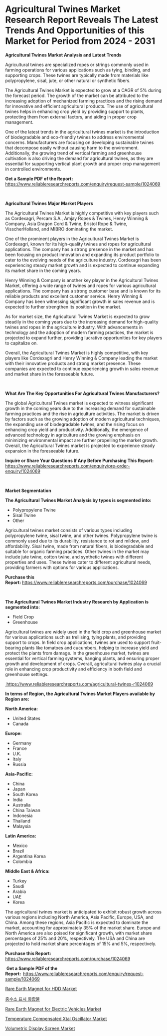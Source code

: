 <p><h1>Agricultural Twines Market Research Report Reveals The Latest Trends And Opportunities of this Market for Period from 2024 - 2031</h1></p><p><strong>Agricultural Twines Market Analysis and Latest Trends</strong></p>
<p><p>Agricultural twines are specialized ropes or strings commonly used in farming operations for various applications such as tying, binding, and supporting crops. These twines are typically made from materials like polypropylene, sisal, jute, or other natural or synthetic fibers.</p><p>The Agricultural Twines Market is expected to grow at a CAGR of 5% during the forecast period. The growth of the market can be attributed to the increasing adoption of mechanized farming practices and the rising demand for innovative and efficient agricultural products. The use of agricultural twines helps in enhancing crop yield by providing support to plants, protecting them from external factors, and aiding in proper crop management.</p><p>One of the latest trends in the agricultural twines market is the introduction of biodegradable and eco-friendly twines to address environmental concerns. Manufacturers are focusing on developing sustainable twines that decompose easily without causing harm to the environment. Additionally, the growing trend of vertical farming and greenhouse cultivation is also driving the demand for agricultural twines, as they are essential for supporting vertical plant growth and proper crop management in controlled environments.</p></p>
<p><strong>Get a Sample PDF of the Report:&nbsp;</strong> <a href="https://www.reliableresearchreports.com/enquiry/request-sample/1024069">https://www.reliableresearchreports.com/enquiry/request-sample/1024069</a></p>
<p>&nbsp;</p>
<p><strong>Agricultural Twines Major Market Players</strong></p>
<p><p>The Agricultural Twines Market is highly competitive with key players such as Cordexagri, Percam S.A., Amjay Ropes & Twines, Henry Winning & Company, Asia Dragon Cord & Twine, Bristol Rope & Twine, VisscherHolland, and MIBRO dominating the market.</p><p>One of the prominent players in the Agricultural Twines Market is Cordexagri, known for its high-quality twines and ropes for agricultural applications. The company has a strong presence in the market and has been focusing on product innovation and expanding its product portfolio to cater to the evolving needs of the agriculture industry. Cordexagri has been experiencing steady market growth and is expected to continue expanding its market share in the coming years.</p><p>Henry Winning & Company is another key player in the Agricultural Twines Market, offering a wide range of twines and ropes for various agricultural applications. The company has a strong customer base and is known for its reliable products and excellent customer service. Henry Winning & Company has been witnessing significant growth in sales revenue and is expected to further strengthen its position in the market.</p><p>As for market size, the Agricultural Twines Market is expected to grow steadily in the coming years due to the increasing demand for high-quality twines and ropes in the agriculture industry. With advancements in technology and the adoption of modern farming practices, the market is projected to expand further, providing lucrative opportunities for key players to capitalize on.</p><p>Overall, the Agricultural Twines Market is highly competitive, with key players like Cordexagri and Henry Winning & Company leading the market with their innovative products and strong market presence. These companies are expected to continue experiencing growth in sales revenue and market share in the foreseeable future.</p></p>
<p>&nbsp;</p>
<p><strong>What Are The Key Opportunities For Agricultural Twines Manufacturers?</strong></p>
<p><p>The global Agricultural Twines market is expected to witness significant growth in the coming years due to the increasing demand for sustainable farming practices and the rise in agriculture activities. The market is driven by factors such as the growing adoption of modern agricultural techniques, the expanding use of biodegradable twines, and the rising focus on enhancing crop yield and productivity. Additionally, the emergence of advanced technology in agriculture and the growing emphasis on minimizing environmental impact are further propelling the market growth. Overall, the Agricultural Twines market is projected to experience steady expansion in the foreseeable future.</p></p>
<p><strong>Inquire or Share Your Questions If Any Before Purchasing This Report:</strong> <a href="https://www.reliableresearchreports.com/enquiry/pre-order-enquiry/1024069">https://www.reliableresearchreports.com/enquiry/pre-order-enquiry/1024069</a></p>
<p>&nbsp;</p>
<p><strong>Market Segmentation</strong></p>
<p><strong>The Agricultural Twines Market Analysis by types is segmented into:</strong></p>
<p><ul><li>Polypropylene Twine</li><li>Sisal Twine</li><li>Other</li></ul></p>
<p><p>Agricultural twines market consists of various types including polypropylene twine, sisal twine, and other twines. Polypropylene twine is commonly used due to its durability, resistance to rot and mildew, and affordability. Sisal twine, made from natural fibers, is biodegradable and suitable for organic farming practices. Other twines in the market may include jute twine, cotton twine, and synthetic twines with different properties and uses. These twines cater to different agricultural needs, providing farmers with options for various applications.</p></p>
<p><strong>Purchase this Report:&nbsp;</strong><a href="https://www.reliableresearchreports.com/purchase/1024069">https://www.reliableresearchreports.com/purchase/1024069</a></p>
<p>&nbsp;</p>
<p><strong>The Agricultural Twines Market Industry Research by Application is segmented into:</strong></p>
<p><ul><li>Field Crop</li><li>Greenhouse</li></ul></p>
<p><p>Agricultural twines are widely used in the field crop and greenhouse market for various applications such as trellising, tying plants, and providing support to crops. In field crop applications, twines are used to support fruit-bearing plants like tomatoes and cucumbers, helping to increase yield and protect the plants from damage. In the greenhouse market, twines are essential for vertical farming systems, hanging plants, and ensuring proper growth and development of crops. Overall, agricultural twines play a crucial role in enhancing crop productivity and efficiency in both field and greenhouse settings.</p></p>
<p><a href="https://www.reliableresearchreports.com/agricultural-twines-r1024069">&nbsp;https://www.reliableresearchreports.com/agricultural-twines-r1024069</a></p>
<p><strong>In terms of Region, the Agricultural Twines Market Players available by Region are:</strong></p>
<p>
    <p> <strong> North America: </strong>
        <ul>
            <li>United States</li>
            <li>Canada</li>
        </ul>
        </p> 
    <p> <strong> Europe: </strong>
        <ul>
            <li>Germany</li>
            <li>France</li>
            <li>U.K.</li>
            <li>Italy</li>
            <li>Russia</li>
        </ul>
        </p> 
    <p> <strong> Asia-Pacific: </strong>
        <ul>
            <li>China</li>
            <li>Japan</li>
            <li>South Korea</li>
            <li>India</li>
            <li>Australia</li>
            <li>China Taiwan</li>
            <li>Indonesia</li>
            <li>Thailand</li>
            <li>Malaysia</li>
        </ul>
        </p> 
    <p> <strong> Latin America: </strong>
        <ul>
            <li>Mexico</li>
            <li>Brazil</li>
            <li>Argentina Korea</li>
            <li>Colombia</li>
        </ul>
        </p> 
    <p> <strong> Middle East & Africa: </strong>
        <ul>
            <li>Turkey</li>
            <li>Saudi</li>
            <li>Arabia</li>
            <li>UAE</li>
            <li>Korea</li>
        </ul>
    </p>
    </p>
<p><p>The agricultural twines market is anticipated to exhibit robust growth across various regions including North America, Asia Pacific, Europe, USA, and China. Among these regions, Asia Pacific is expected to dominate the market, accounting for approximately 35% of the market share. Europe and North America are also poised for significant growth, with market share percentages of 25% and 20%, respectively. The USA and China are projected to hold market share percentages of 15% and 5%, respectively.</p></p>
<p><strong>Purchase this Report: </strong><a href="https://www.reliableresearchreports.com/purchase/1024069">https://www.reliableresearchreports.com/purchase/1024069</a></p>
<p>&nbsp;<strong>Get a Sample PDF of the Report:&nbsp;&nbsp;</strong><a href="https://www.reliableresearchreports.com/enquiry/request-sample/1024069">https://www.reliableresearchreports.com/enquiry/request-sample/1024069</a></p>
<p><strong></strong></p>
<p><p><a href="https://github.com/kathiaseamanalvaradovlprc2h/Market-Research-Report-List-2/blob/main/rare-earth-magnet-for-hdd-market.md">Rare Earth Magnet for HDD Market</a></p><p><a href="https://github.com/royErdmtyan906778/Market-Research-Report-List-1/blob/main/448456654787.md">중수소 표시 화합물</a></p><p><a href="https://github.com/wusalecollins540tpqoz/Market-Research-Report-List-2/blob/main/rare-earth-magnet-for-electric-vehicles-market.md">Rare Earth Magnet for Electric Vehicles Market</a></p><p><a href="https://www.linkedin.com/pulse/temperature-compensated-xtal-oscillator-market-trends-analysis-izrhe">Temperature Compensated Xtal Oscillator Market</a></p><p><a href="https://www.linkedin.com/pulse/decoding-volumetric-display-screen-market-metrics-share-trends-htepf">Volumetric Display Screen Market</a></p></p>